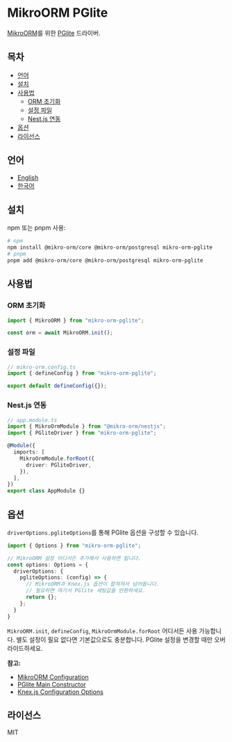 # MikroORM PGlite

[MikroORM](https://mikro-orm.io/)를 위한 [PGlite](https://pglite.dev/) 드라이버.

## 목차

<!-- toc -->

- [언어](#%EC%96%B8%EC%96%B4)
- [설치](#%EC%84%A4%EC%B9%98)
- [사용법](#%EC%82%AC%EC%9A%A9%EB%B2%95)
  - [ORM 초기화](#orm-%EC%B4%88%EA%B8%B0%ED%99%94)
  - [설정 파일](#%EC%84%A4%EC%A0%95-%ED%8C%8C%EC%9D%BC)
  - [Nest.js 연동](#nestjs-%EC%97%B0%EB%8F%99)
- [옵션](#%EC%98%B5%EC%85%98)
- [라이선스](#%EB%9D%BC%EC%9D%B4%EC%84%A0%EC%8A%A4)

<!-- tocstop -->

## 언어

- [English](/README.md)
- [한국어](/README.ko.md)

## 설치

npm 또는 pnpm 사용:

```sh
# npm
npm install @mikro-orm/core @mikro-orm/postgresql mikro-orm-pglite
# pnpm
pnpm add @mikro-orm/core @mikro-orm/postgresql mikro-orm-pglite
```

## 사용법

### ORM 초기화

```typescript
import { MikroORM } from "mikro-orm-pglite";

const orm = await MikroORM.init();
```

### 설정 파일

```typescript
// mikro-orm.config.ts
import { defineConfig } from "mikro-orm-pglite";

export default defineConfig({});
```

### Nest.js 연동

```typescript
// app.module.ts
import { MikroOrmModule } from "@mikro-orm/nestjs";
import { PGliteDriver } from "mikro-orm-pglite";

@Module({
  imports: [
    MikroOrmModule.forRoot({
      driver: PGliteDriver,
    }),
  ],
})
export class AppModule {}
```

## 옵션

`driverOptions.pgliteOptions`를 통해 PGlite 옵션을 구성할 수 있습니다.

```typescript
import { Options } from "mikro-orm-pglite";

// MikroORM 설정 어디서든 추가해서 사용하면 됩니다.
const options: Options = {
  driverOptions: {
    pgliteOptions: (config) => {
      // MikroORM과 Knex.js 옵션이 합쳐져서 넘어옵니다.
      // 필요하면 여기서 PGlite 세팅값을 반환하세요.
      return {};
    };
  }
}
```

`MikroORM.init`, `defineConfig`, `MikroOrmModule.forRoot` 어디서든 사용 가능합니다.
별도 설정이 필요 없다면 기본값으로도 충분합니다. PGlite 설정을 변경할 때만 오버라이드하세요.

**참고:**

- [MikroORM Configuration](https://mikro-orm.io/docs/configuration)
- [PGlite Main Constructor](https://pglite.dev/docs/api#main-constructor)
- [Knex.js Configuration Options](https://knexjs.org/guide/#configuration-options)

## 라이선스

MIT
